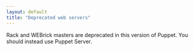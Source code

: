 ```yaml
---
layout: default
title: "Deprecated web servers"
---
```


Rack and WEBrick masters are deprecated in this version of Puppet. You should instead use Puppet Server.

